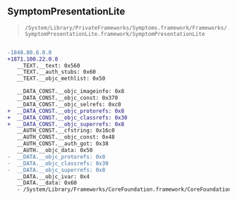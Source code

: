 ## SymptomPresentationLite

> `/System/Library/PrivateFrameworks/Symptoms.framework/Frameworks/SymptomPresentationLite.framework/SymptomPresentationLite`

```diff

-1848.80.6.0.0
+1871.100.22.0.0
   __TEXT.__text: 0x560
   __TEXT.__auth_stubs: 0x60
   __TEXT.__objc_methlist: 0x50

   __DATA_CONST.__objc_imageinfo: 0x8
   __DATA_CONST.__objc_const: 0x370
   __DATA_CONST.__objc_selrefs: 0xc0
+  __DATA_CONST.__objc_protorefs: 0x8
+  __DATA_CONST.__objc_classrefs: 0x30
+  __DATA_CONST.__objc_superrefs: 0x8
   __AUTH_CONST.__cfstring: 0x16c0
   __AUTH_CONST.__objc_const: 0x48
   __AUTH_CONST.__auth_got: 0x38
   __AUTH.__objc_data: 0x50
-  __DATA.__objc_protorefs: 0x8
-  __DATA.__objc_classrefs: 0x30
-  __DATA.__objc_superrefs: 0x8
   __DATA.__objc_ivar: 0x4
   __DATA.__data: 0x60
   - /System/Library/Frameworks/CoreFoundation.framework/CoreFoundation

```
